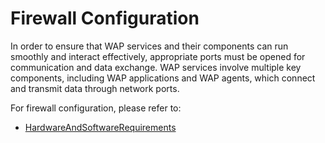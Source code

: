 # Firewall Configuration

In order to ensure that WAP services and their components can run smoothly and interact effectively, appropriate ports must be opened for communication and data exchange. WAP services involve multiple key components, including WAP applications and WAP agents, which connect and transmit data through network ports.

For firewall configuration, please refer to:

* [HardwareAndSoftwareRequirements](../02-install-whaleal/02-hardware-and-software-requirements.md)

